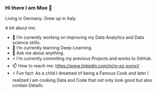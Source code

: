 ### Hi there I am Moe 👋

Living in Germany. Grew up in Italy.

A bit about me:
- 🔭 I’m currently working on improving my Data Analytics and Data science skills.
- 🌱 I’m currently learning Deep-Learning.
- 💬 Ask me about anything.
- ⚡ I'm currently commiting my previous Projects and works to GitHub.
- 📫 How to reach me: https://www.linkedin.com/in/m-ez-sorori/
- ⚡ Fun fact: As a child I dreamed of being a Famous Cook and later I realized I am cooking Data and Code that not only look good but also contain Details.

